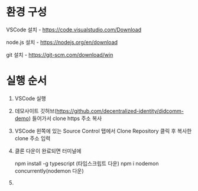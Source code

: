 # 환경 구성
VSCode 설치 - https://code.visualstudio.com/Download

node.js 설치 - https://nodejs.org/en/download

git 설치 - https://git-scm.com/download/win
    
    
                
# 실행 순서
1. VSCode 실행
   
2. 데모사이트 깃허브(https://github.com/decentralized-identity/didcomm-demo) 들어가서 clone https 주소 복사
   
3. VSCode 왼쪽에 있는 Source Control 탭에서 Clone Repository 클릭 후 복사한 clone 주소 입력
   
4. 클론 다운이 완료되면 터미널에

    npm install -g typescript (타입스크립트 다운)
    npm i nodemon concurrently(nodemon 다운)

5.
